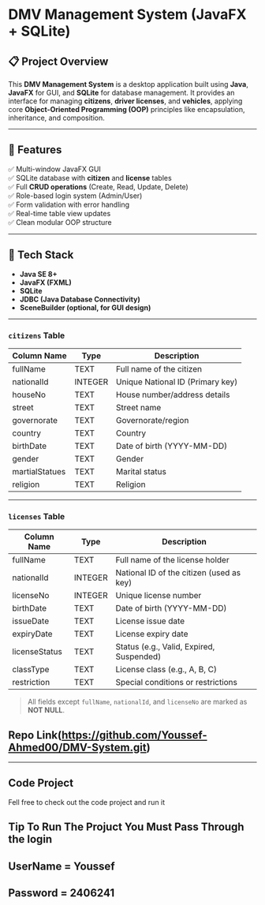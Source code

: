 # DMV Management System (JavaFX + SQLite)

## 📋 Project Overview

This **DMV Management System** is a desktop application built using **Java**, **JavaFX** for GUI, and **SQLite** for database management. It provides an interface for managing **citizens**, **driver licenses**, and **vehicles**, applying core **Object-Oriented Programming (OOP)** principles like encapsulation, inheritance, and composition.

---

## 🎯 Features

✅ Multi-window JavaFX GUI  
✅ SQLite database with **citizen** and **license** tables  
✅ Full **CRUD operations** (Create, Read, Update, Delete)  
✅ Role-based login system (Admin/User)  
✅ Form validation with error handling  
✅ Real-time table view updates  
✅ Clean modular OOP structure  

---

## 🧱 Tech Stack

- **Java SE 8+**
- **JavaFX (FXML)**
- **SQLite**
- **JDBC (Java Database Connectivity)**
- **SceneBuilder (optional, for GUI design)**

---

### `citizens` Table

| Column Name     | Type    | Description                        |
|------------------|---------|------------------------------------|
| fullName         | TEXT    | Full name of the citizen           |
| nationalId       | INTEGER | Unique National ID (Primary key)   |
| houseNo          | TEXT    | House number/address details       |
| street           | TEXT    | Street name                        |
| governorate      | TEXT    | Governorate/region                 |
| country          | TEXT    | Country                            |
| birthDate        | TEXT    | Date of birth (YYYY-MM-DD)         |
| gender           | TEXT    | Gender                             |
| martialStatues   | TEXT    | Marital status                     |
| religion         | TEXT    | Religion                           |

---

### `licenses` Table

| Column Name   | Type    | Description                                |
|---------------|---------|--------------------------------------------|
| fullName      | TEXT    | Full name of the license holder            |
| nationalId    | INTEGER | National ID of the citizen (used as key)   |
| licenseNo     | INTEGER | Unique license number                      |
| birthDate     | TEXT    | Date of birth (YYYY-MM-DD)                 |
| issueDate     | TEXT    | License issue date                         |
| expiryDate    | TEXT    | License expiry date                        |
| licenseStatus | TEXT    | Status (e.g., Valid, Expired, Suspended)   |
| classType     | TEXT    | License class (e.g., A, B, C)              |
| restriction   | TEXT    | Special conditions or restrictions         |

> All fields except `fullName`, `nationalId`, and `licenseNo` are marked as **NOT NULL**.


## Repo Link(https://github.com/Youssef-Ahmed00/DMV-System.git)
---
## Code Project
Fell free to check out the code project and run it 

## Tip To Run The Projuct You Must Pass Through the login 
## UserName = Youssef
## Password = 2406241
